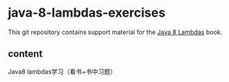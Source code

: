 java-8-lambdas-exercises
========================

This git repository contains support material for the [Java 8 Lambdas](https://www.oreilly.com/library/view/java-8-lambdas/9781449370831/) book.

content
-----------------
Java8 lambdas学习（看书+书中习题）
